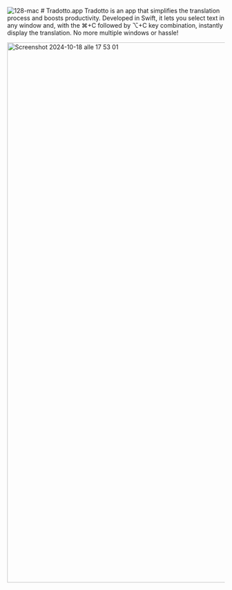 ![128-mac](https://github.com/user-attachments/assets/9e39c7e5-0453-46da-92e8-6b92cdf9a8b9) # Tradotto.app
Tradotto is an app that simplifies the translation process and boosts productivity. Developed in Swift, it lets you select text in any window and, with the ⌘+C followed by ⌥+C key combination, instantly display the translation. No more multiple windows or hassle!

<img width="1248" alt="Screenshot 2024-10-18 alle 17 53 01" src="https://github.com/user-attachments/assets/37be0e04-a85a-422c-b76e-73fdd50c8796">

